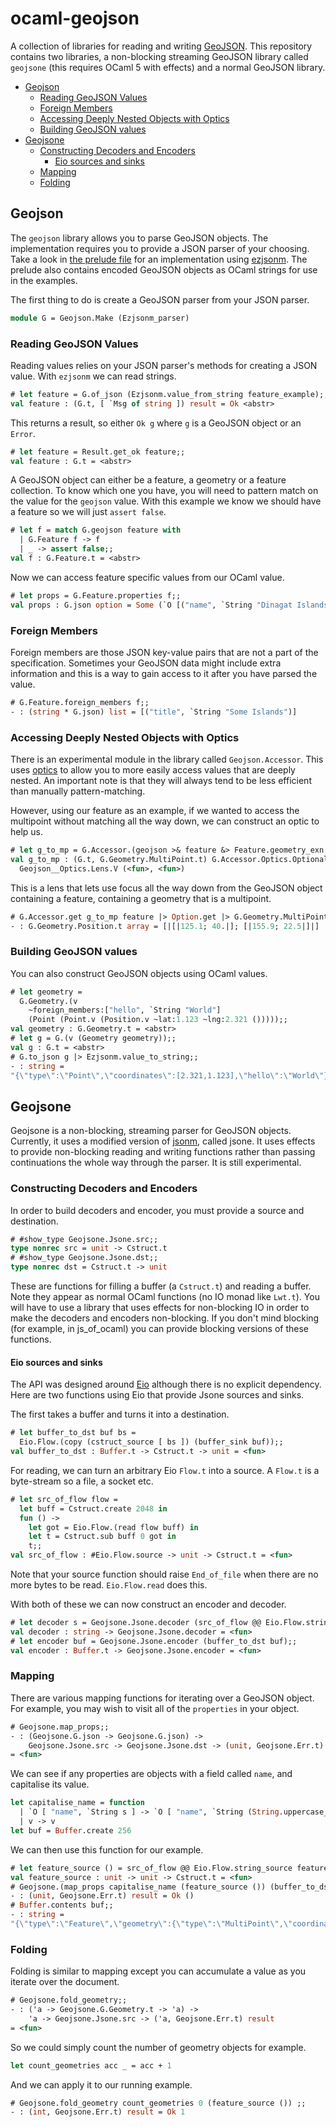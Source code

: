 # ocaml-geojson

A collection of libraries for reading and writing [GeoJSON](https://www.rfc-editor.org/rfc/rfc7946). This repository contains two libraries, a non-blocking streaming GeoJSON library called `geojsone` (this requires OCaml 5 with effects) and a normal GeoJSON library.

- [Geojson](#geojson)
  - [Reading GeoJSON Values](#reading-geojson-values)
  - [Foreign Members](#foreign-members)
  - [Accessing Deeply Nested Objects with Optics](#accessing-deeply-nested-objects-with-optics)
  - [Building GeoJSON values](#building-geojson-values)
- [Geojsone](#geojsone)
  - [Constructing Decoders and Encoders](#constructing-decoders-and-encoders)
    - [Eio sources and sinks](#eio-sources-and-sinks)
  - [Mapping](#mapping)
  - [Folding](#folding)

## Geojson

The `geojson` library allows you to parse GeoJSON objects. The implementation requires you to provide a JSON parser of your choosing. Take a look in [the prelude file](./docs/prelude.txt) for an implementation using [ezjsonm](https://github.com/mirage/ezjsonm). The prelude also contains encoded GeoJSON objects as OCaml strings for use in the examples.

The first thing to do is create a GeoJSON parser from your JSON parser.

```ocaml
module G = Geojson.Make (Ezjsonm_parser)
```

### Reading GeoJSON Values

Reading values relies on your JSON parser's methods for creating a JSON value. With `ezjsonm` we can read strings.

```ocaml
# let feature = G.of_json (Ezjsonm.value_from_string feature_example);;
val feature : (G.t, [ `Msg of string ]) result = Ok <abstr>
```

This returns a result, so either `Ok g` where `g` is a GeoJSON object or an `Error`.

```ocaml
# let feature = Result.get_ok feature;;
val feature : G.t = <abstr>
```

A GeoJSON object can either be a feature, a geometry or a feature collection. To know which one you have, you will need to pattern match on the value for the `geojson` value. With this example we know we should have a feature so we will just `assert false`.

```ocaml
# let f = match G.geojson feature with
  | G.Feature f -> f
  | _ -> assert false;;
val f : G.Feature.t = <abstr>
```

Now we can access feature specific values from our OCaml value.

```ocaml
# let props = G.Feature.properties f;;
val props : G.json option = Some (`O [("name", `String "Dinagat Islands")])
```

### Foreign Members

Foreign members are those JSON key-value pairs that are not a part of the specification. Sometimes your GeoJSON data might include extra information and this is a way to gain access to it after you have parsed the value.

```ocaml
# G.Feature.foreign_members f;;
- : (string * G.json) list = [("title", `String "Some Islands")]
```

### Accessing Deeply Nested Objects with Optics

There is an experimental module in the library called `Geojson.Accessor`. This uses [optics]() to allow you to more easily access values that are deeply nested. An important note is that they will always tend to be less efficient than manually pattern-matching.

However, using our feature as an example, if we wanted to access the multipoint without matching all the way down, we can construct an optic to help us.

```ocaml
# let g_to_mp = G.Accessor.(geojson >& feature &> Feature.geometry_exn &> Geometry.geometry $> Geometry.multipoint);;
val g_to_mp : (G.t, G.Geometry.MultiPoint.t) G.Accessor.Optics.Optional.t =
  Geojson__Optics.Lens.V (<fun>, <fun>)
```

This is a lens that lets use focus all the way down from the GeoJSON object containing a feature, containing a geometry that is a multipoint.

```ocaml
# G.Accessor.get g_to_mp feature |> Option.get |> G.Geometry.MultiPoint.coordinates;;
- : G.Geometry.Position.t array = [|[|125.1; 40.|]; [|155.9; 22.5|]|]
```

### Building GeoJSON values

You can also construct GeoJSON objects using OCaml values.

```ocaml
# let geometry = 
  G.Geometry.(v 
    ~foreign_members:["hello", `String "World"]
    (Point (Point.v (Position.v ~lat:1.123 ~lng:2.321 ()))));;
val geometry : G.Geometry.t = <abstr>
# let g = G.(v (Geometry geometry));; 
val g : G.t = <abstr>
# G.to_json g |> Ezjsonm.value_to_string;;
- : string =
"{\"type\":\"Point\",\"coordinates\":[2.321,1.123],\"hello\":\"World\"}"
```

## Geojsone

Geojsone is a non-blocking, streaming parser for GeoJSON objects. Currently, it 
uses a modified version of [jsonm](http://erratique.ch/software/jsonm), called jsone. 
It uses effects to provide non-blocking reading and writing functions rather than
passing continuations the whole way through the parser. It is still experimental.

### Constructing Decoders and Encoders

In order to build decoders and encoder, you must provide a source and destination.

```ocaml
# #show_type Geojsone.Jsone.src;;
type nonrec src = unit -> Cstruct.t
# #show_type Geojsone.Jsone.dst;;
type nonrec dst = Cstruct.t -> unit
```

These are functions for filling a buffer (a `Cstruct.t`) and reading a buffer. Note they appear as normal OCaml functions (no IO monad like `Lwt.t`). You will have to use a library that uses effects for non-blocking IO in order to make the decoders and encoders non-blocking. If you don't mind blocking (for example, in js_of_ocaml) you can provide blocking versions of these functions.

#### Eio sources and sinks

The API was designed around [Eio](https://github.com/ocaml-multicore/eio) although there is no explicit dependency. Here are two functions using Eio that provide Jsone sources and sinks.

The first takes a buffer and turns it into a destination.

```ocaml
# let buffer_to_dst buf bs =
  Eio.Flow.(copy (cstruct_source [ bs ]) (buffer_sink buf));;
val buffer_to_dst : Buffer.t -> Cstruct.t -> unit = <fun>
```

For reading, we can turn an arbitrary Eio `Flow.t` into a source. A `Flow.t` is a byte-stream so a file, a socket etc.

```ocaml
# let src_of_flow flow =
  let buff = Cstruct.create 2048 in
  fun () ->
    let got = Eio.Flow.(read flow buff) in
    let t = Cstruct.sub buff 0 got in
    t;;
val src_of_flow : #Eio.Flow.source -> unit -> Cstruct.t = <fun>
```

Note that your source function should raise `End_of_file` when there are no more bytes to be read. `Eio.Flow.read` does this.

With both of these we can now construct an encoder and decoder.

```ocaml
# let decoder s = Geojsone.Jsone.decoder (src_of_flow @@ Eio.Flow.string_source s);;
val decoder : string -> Geojsone.Jsone.decoder = <fun>
# let encoder buf = Geojsone.Jsone.encoder (buffer_to_dst buf);;
val encoder : Buffer.t -> Geojsone.Jsone.encoder = <fun>
```

### Mapping

There are various mapping functions for iterating over a GeoJSON object. For example, you may wish to visit all of the `properties` in your object.

```ocaml
# Geojsone.map_props;;
- : (Geojsone.G.json -> Geojsone.G.json) ->
    Geojsone.Jsone.src -> Geojsone.Jsone.dst -> (unit, Geojsone.Err.t) result
= <fun>
```

We can see if any properties are objects with a field called `name`, and capitalise its value.

```ocaml
let capitalise_name = function
  | `O [ "name", `String s ] -> `O [ "name", `String (String.uppercase_ascii s) ]
  | v -> v
let buf = Buffer.create 256
```

We can then use this function for our example.

```ocaml
# let feature_source () = src_of_flow @@ Eio.Flow.string_source feature_example;;
val feature_source : unit -> unit -> Cstruct.t = <fun>
# Geojsone.(map_props capitalise_name (feature_source ()) (buffer_to_dst buf));;
- : (unit, Geojsone.Err.t) result = Ok ()
# Buffer.contents buf;;
- : string =
"{\"type\":\"Feature\",\"geometry\":{\"type\":\"MultiPoint\",\"coordinates\":[[125.1,40],[155.9,22.5]]},\"properties\":{\"name\":\"DINAGAT ISLANDS\"},\"title\":\"Some Islands\"}"
```

### Folding

Folding is similar to mapping except you can accumulate a value as you iterate over the document.

```ocaml
# Geojsone.fold_geometry;;
- : ('a -> Geojsone.G.Geometry.t -> 'a) ->
    'a -> Geojsone.Jsone.src -> ('a, Geojsone.Err.t) result
= <fun>
```

So we could simply count the number of geometry objects for example.

```ocaml
let count_geometries acc _ = acc + 1
```

And we can apply it to our running example.

```ocaml
# Geojsone.fold_geometry count_geometries 0 (feature_source ()) ;;
- : (int, Geojsone.Err.t) result = Ok 1
```
